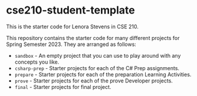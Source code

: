 # cse210-student-template
This is the starter code for Lenora Stevens in CSE 210.

This repository contains the starter code for many different projects for Spring Semester 2023. They are arranged as follows:

* `sandbox` - An empty project that you can use to play around with any concepts you like.
* `csharp-prep` - Starter projects for each of the C# Prep assignments.
* `prepare` - Starter projects for each of the preparation Learning Activities.
* `prove` - Starter projects for each of the prove Developer projects.
* `final` - Starter projects for final project.
